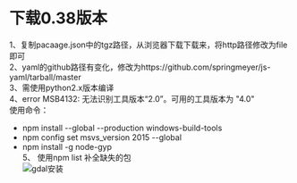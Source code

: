 # 下载0.38版本
1、复制pacaage.json中的tgz路径，从浏览器下载下载来，将http路径修改为file即可  
2、yaml的github路径有变化，修改为https://github.com/springmeyer/js-yaml/tarball/master  
3、需使用python2.x版本编译    
4、error MSB4132: 无法识别工具版本“2.0”。可用的工具版本为 "4.0"   
使用命令：   
+ npm install --global --production windows-build-tools    
+ npm config set msvs_version 2015 --global  
+ npm install -g node-gyp   
5、 使用npm list 补全缺失的包  
![gdal安装](doc/mapbox-gdal.png)   
